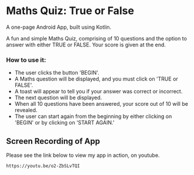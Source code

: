 # Maths Quiz: True or False

A one-page Android App, built using Kotlin.

A fun and simple Maths Quiz, comprising of 10 questions and the option to answer with either TRUE or FALSE.
Your score is given at the end.


### How to use it:

* The user clicks the button 'BEGIN'.
* A Maths question will be displayed, and you must click on 'TRUE or FALSE'.
* A toast will appear to tell you if your answer was correct or incorrect.
* The next question will be displayed.
* When all 10 questions have been answered, your score out of 10 will be revealed.
* The user can start again from the beginning by either clicking on 'BEGIN' or by clicking on 'START AGAIN.'


## Screen Recording of App

Please see the link below to view my app in action, on youtube.

```
https://youtu.be/o2-ZbSLvTQI
```
